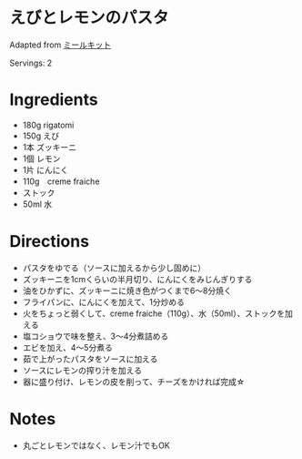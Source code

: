 # えびとレモンのパスタ

Adapted from [ミールキット]()

Servings: 2

# Ingredients
- 180g rigatomi
- 150g えび
- 1本 ズッキーニ
- 1個 レモン
- 1片 にんにく
- 110g　creme fraiche
- ストック
- 50ml 水

# Directions
- パスタをゆでる（ソースに加えるから少し固めに）
- ズッキーニを1cmくらいの半月切り、にんにくをみじんぎりする
- 油をひかずに、ズッキーニに焼き色がつくまで6～8分焼く
- フライパンに、にんにくを加えて、1分炒める
- 火をちょっと弱くして、creme fraiche（110g）、水（50ml）、ストックを加える
- 塩コショウで味を整え、3～4分煮詰める
- エビを加え、4～5分煮る
- 茹で上がったパスタをソースに加える
- ソースにレモンの搾り汁を加える
- 器に盛り付け、レモンの皮を削って、チーズをかければ完成☆

# Notes
- 丸ごとレモンではなく、レモン汁でもOK
